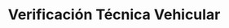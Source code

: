 ---
title: "Verificación Técnica Vehicular"
url: /azul/verificacion-tecnica-vehicular/
shop: reparación de automóviles
---